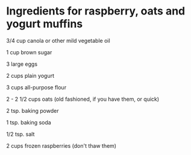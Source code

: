 # Ingredients for raspberry, oats and yogurt muffins

3/4 cup canola or other mild vegetable oil

1 cup brown sugar

3 large eggs

2 cups plain yogurt

3 cups all-purpose flour

2 - 2 1/2 cups oats (old fashioned, if you have them, or quick)

2 tsp. baking powder

1 tsp. baking soda

1/2 tsp. salt

2 cups frozen raspberries (don't thaw them)
